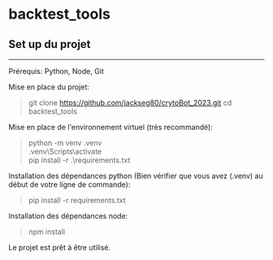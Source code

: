 # backtest_tools

## Set up du projet
----
Prérequis: Python, Node, Git

Mise en place du projet:
>git clone https://github.com/jackseg80/crytoBot_2023.git
> cd backtest_tools

Mise en place de l'environnement virtuel (très recommandé):
>python -m venv .venv  
>.venv\Scripts\activate  
>pip install -r .\requirements.txt  

Installation des dépendances python (Bien vérifier que vous avez (.venv) au début de votre ligne de commande):
>pip install -r requirements.txt

Installation des dépendances node:
>npm install

Le projet est prêt à être utilisé.